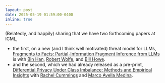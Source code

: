 ```yaml
---
layout: post
date: 2025-05-19 01:59:00-0400
inline: true
---
```


(Belatedly, and happily) sharing that we have two forthcoming papers at ICML,
- the first, on a new (and I think well motivated) threat model for LLMs, [Fragments to Facts: Partial-Information Fragment Inference from LLMs](#) is with [Bin Han](https://wolferobert3.github.io/), [Robert Wolfe](https://wolferobert3.github.io/), and [Bill Howe](https://faculty.washington.edu/billhowe/).
- and the second, which we had already released as a pre-print, [Differential Privacy Under Class Imbalance: Methods and Empirical Insights](https://arxiv.org/pdf/2411.05733) with [Rachel Cummings](https://rachelcummings.com/) and [Marco Avella Medina](https://sites.google.com/site/marcoavellamedina/home).
